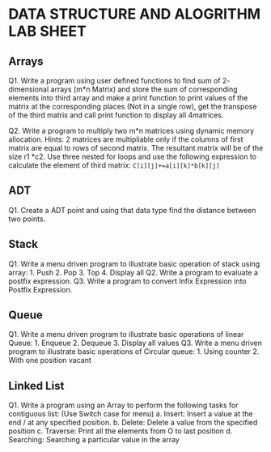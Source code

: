 # DATA STRUCTURE AND ALOGRITHM LAB SHEET

## Arrays

Q1. Write a program using user defined functions to find sum of 2- dimensional arrays (m\*n Matrix)
and store the sum of corresponding elements into third array and make a print function to print
values of the matrix at the corresponding places (Not in a single row), get the transpose of the
third matrix and call print function to display all 4matrices.

Q2. Write a program to multiply two m*n matrices using dynamic memory allocation. Hints: 2
matrices are multipliable only if the columns of first matrix are equal to rows of second matrix.
The resultant matrix will be of the size r1 *c2. Use three nested for loops and use the following
expression to calculate the element of third matrix: `C[i][j]+=a[i][k]*b[k][j]`

## ADT

Q1. Create a ADT point and using that data type find the distance between two points.

## Stack

Q1. Write a menu driven program to illustrate basic operation of stack using array: 1. Push 2. Pop 3. Top 4. Display all
Q2. Write a program to evaluate a postfix expression.
Q3. Write a program to convert Infix Expression into Postfix Expression.

## Queue

Q1. Write a menu driven program to illustrate basic operations of linear Queue: 1. Enqueue 2. Dequeue 3. Display all values
Q3. Write a menu driven program to illustrate basic operations of Circular queue: 1. Using counter 2. With one position vacant

## Linked List

Q1. Write a program using an Array to perform the following tasks for contiguous list: (Use Switch
case for menu)
a. Insert: Insert a value at the end / at any specified position.
b. Delete: Delete a value from the specified position
c. Traverse: Print all the elements from O to last position
d. Searching: Searching a particular value in the array
